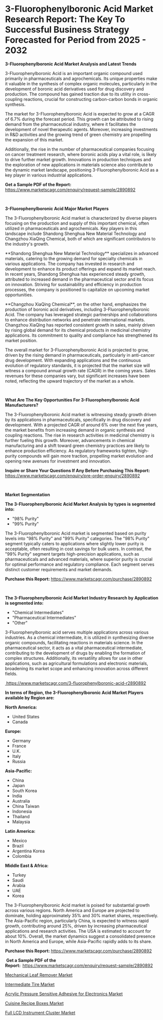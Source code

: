 <p><h1>3-Fluorophenylboronic Acid Market Research Report: The Key To Successful Business Strategy Forecasted for Period from 2025 - 2032</h1></p><p><strong>3-Fluorophenylboronic Acid Market Analysis and Latest Trends</strong></p>
<p><p>3-Fluorophenylboronic Acid is an important organic compound used primarily in pharmaceuticals and agrochemicals. Its unique properties make it valuable in the synthesis of complex organic molecules, particularly in the development of boronic acid derivatives used for drug discovery and production. The compound has gained traction due to its utility in cross-coupling reactions, crucial for constructing carbon-carbon bonds in organic synthesis.</p><p>The market for 3-Fluorophenylboronic Acid is expected to grow at a CAGR of 6.7% during the forecast period. This growth can be attributed to rising demand from the pharmaceutical industry, where it facilitates the development of novel therapeutic agents. Moreover, increasing investments in R&D activities and the growing trend of green chemistry are propelling the expansion of this market. </p><p>Additionally, the rise in the number of pharmaceutical companies focusing on cancer treatment research, where boronic acids play a vital role, is likely to drive further market growth. Innovations in production techniques and the exploration of new applications in materials science also contribute to the dynamic market landscape, positioning 3-Fluorophenylboronic Acid as a key player in various industrial applications.</p></p>
<p><strong>Get a Sample PDF of the Report:&nbsp;</strong> <a href="https://www.marketscagr.com/enquiry/request-sample/2890892?utm_campaign=1166&utm_medium=2&utm_source=Github&utm_content=ia&utm_term=14032025&utm_id=3-fluorophenylboronic-acid">https://www.marketscagr.com/enquiry/request-sample/2890892</a></p>
<p>&nbsp;</p>
<p><strong>3-Fluorophenylboronic Acid Major Market Players</strong></p>
<p><p>The 3-Fluorophenylboronic Acid market is characterized by diverse players focusing on the production and supply of this important chemical, often utilized in pharmaceuticals and agrochemicals. Key players in this landscape include Shandong Shenghua New Material Technology and Changzhou XiaQing Chemical, both of which are significant contributors to the industry's growth.</p><p>**Shandong Shenghua New Material Technology** specializes in advanced materials, catering to the growing demand for specialty chemicals in various applications. The company has invested in research and development to enhance its product offerings and expand its market reach. In recent years, Shandong Shenghua has experienced steady growth, attributed to increased demand in the pharmaceutical sector and its focus on innovation. Striving for sustainability and efficiency in production processes, the company is positioned to capitalize on upcoming market opportunities.</p><p>**Changzhou XiaQing Chemical**, on the other hand, emphasizes the production of boronic acid derivatives, including 3-Fluorophenylboronic Acid. The company has leveraged strategic partnerships and collaborations to enhance distribution networks and penetrate international markets. Changzhou XiaQing has reported consistent growth in sales, mainly driven by rising global demand for its chemical products in medicinal chemistry applications. Its commitment to quality and compliance has strengthened its market position.</p><p>The overall market for 3-Fluorophenylboronic Acid is projected to grow, driven by the rising demand in pharmaceuticals, particularly in anti-cancer drug development. With expanding applications and the continuous evolution of regulatory standards, it is projected that the market size will witness a compound annual growth rate (CAGR) in the coming years. Sales revenues for these companies vary, but significant increases have been noted, reflecting the upward trajectory of the market as a whole.</p></p>
<p>&nbsp;</p>
<p><strong>What Are The Key Opportunities For 3-Fluorophenylboronic Acid Manufacturers?</strong></p>
<p><p>The 3-Fluorophenylboronic Acid market is witnessing steady growth driven by its applications in pharmaceuticals, specifically in drug discovery and development. With a projected CAGR of around 6% over the next five years, the market benefits from increasing demand in organic synthesis and coupling reactions. The rise in research activities in medicinal chemistry is further fueling this growth. Moreover, advancements in chemical manufacturing and a shift toward green chemistry practices are likely to enhance production efficiency. As regulatory frameworks tighten, high-purity compounds will gain more traction, propelling market evolution and opening new avenues for investment and innovation.</p></p>
<p><strong>Inquire or Share Your Questions If Any Before Purchasing This Report:</strong> <a href="https://www.marketscagr.com/enquiry/pre-order-enquiry/2890892?utm_campaign=1166&utm_medium=2&utm_source=Github&utm_content=ia&utm_term=14032025&utm_id=3-fluorophenylboronic-acid">https://www.marketscagr.com/enquiry/pre-order-enquiry/2890892</a></p>
<p>&nbsp;</p>
<p><strong>Market Segmentation</strong></p>
<p><strong>The 3-Fluorophenylboronic Acid Market Analysis by types is segmented into:</strong></p>
<p><ul><li>"98% Purity"</li><li>"99% Purity"</li></ul></p>
<p><p>The 3-Fluorophenylboronic Acid market is segmented based on purity levels into "98% Purity" and "99% Purity" categories. The "98% Purity" segment typically caters to applications where slightly lower purity is acceptable, often resulting in cost savings for bulk users. In contrast, the "99% Purity" segment targets high-precision applications, such as pharmaceuticals and advanced materials, where superior purity is crucial for optimal performance and regulatory compliance. Each segment serves distinct customer requirements and market demands.</p></p>
<p><strong>Purchase this Report:&nbsp;</strong><a href="https://www.marketscagr.com/purchase/2890892?utm_campaign=1166&utm_medium=2&utm_source=Github&utm_content=ia&utm_term=14032025&utm_id=3-fluorophenylboronic-acid">https://www.marketscagr.com/purchase/2890892</a></p>
<p>&nbsp;</p>
<p><strong>The 3-Fluorophenylboronic Acid Market Industry Research by Application is segmented into:</strong></p>
<p><ul><li>"Chemical Intermediates"</li><li>"Pharmaceutical Intermediates"</li><li>"Other"</li></ul></p>
<p><p>3-Fluorophenylboronic acid serves multiple applications across various industries. As a chemical intermediate, it is utilized in synthesizing diverse organic compounds, facilitating reactions in materials science. In the pharmaceutical sector, it acts as a vital pharmaceutical intermediate, contributing to the development of drugs by enabling the formation of complex structures. Additionally, its versatility allows for use in other applications, such as agricultural formulations and electronic materials, broadening its market scope and enhancing innovation across different fields.</p></p>
<p><a href="https://www.marketscagr.com/3-fluorophenylboronic-acid-r2890892?utm_campaign=1166&utm_medium=2&utm_source=Github&utm_content=ia&utm_term=14032025&utm_id=3-fluorophenylboronic-acid">&nbsp;https://www.marketscagr.com/3-fluorophenylboronic-acid-r2890892</a></p>
<p><strong>In terms of Region, the 3-Fluorophenylboronic Acid Market Players available by Region are:</strong></p>
<p>
    <p> <strong> North America: </strong>
        <ul>
            <li>United States</li>
            <li>Canada</li>
        </ul>
        </p> 
    <p> <strong> Europe: </strong>
        <ul>
            <li>Germany</li>
            <li>France</li>
            <li>U.K.</li>
            <li>Italy</li>
            <li>Russia</li>
        </ul>
        </p> 
    <p> <strong> Asia-Pacific: </strong>
        <ul>
            <li>China</li>
            <li>Japan</li>
            <li>South Korea</li>
            <li>India</li>
            <li>Australia</li>
            <li>China Taiwan</li>
            <li>Indonesia</li>
            <li>Thailand</li>
            <li>Malaysia</li>
        </ul>
        </p> 
    <p> <strong> Latin America: </strong>
        <ul>
            <li>Mexico</li>
            <li>Brazil</li>
            <li>Argentina Korea</li>
            <li>Colombia</li>
        </ul>
        </p> 
    <p> <strong> Middle East & Africa: </strong>
        <ul>
            <li>Turkey</li>
            <li>Saudi</li>
            <li>Arabia</li>
            <li>UAE</li>
            <li>Korea</li>
        </ul>
    </p>
    </p>
<p><p>The 3-Fluorophenylboronic Acid market is poised for substantial growth across various regions. North America and Europe are projected to dominate, holding approximately 35% and 30% market shares, respectively. The Asia-Pacific region, particularly China, is expected to witness rapid growth, contributing around 25%, driven by increasing pharmaceutical applications and research activities. The USA is estimated to account for about 10%. Overall, the market dynamics suggest a consolidated presence in North America and Europe, while Asia-Pacific rapidly adds to its share.</p></p>
<p><strong>Purchase this Report: </strong><a href="https://www.marketscagr.com/purchase/2890892?utm_campaign=1166&utm_medium=2&utm_source=Github&utm_content=ia&utm_term=14032025&utm_id=3-fluorophenylboronic-acid">https://www.marketscagr.com/purchase/2890892</a></p>
<p>&nbsp;<strong>Get a Sample PDF of the Report:&nbsp;&nbsp;</strong><a href="https://www.marketscagr.com/enquiry/request-sample/2890892?utm_campaign=1166&utm_medium=2&utm_source=Github&utm_content=ia&utm_term=14032025&utm_id=3-fluorophenylboronic-acid">https://www.marketscagr.com/enquiry/request-sample/2890892</a></p>
<p><strong></strong></p>
<p><p><a href="https://github.com/stohllaackdw/Market-Research-Report-List-1/blob/main/mechanical-leaf-remover-market.md?utm_campaign=1166&utm_medium=2&utm_source=Github&utm_content=ia&utm_term=14032025&utm_id=3-fluorophenylboronic-acid">Mechanical Leaf Remover Market</a></p><p><a href="https://github.com/bramsklizas/Market-Research-Report-List-1/blob/main/intermediate-tire-market.md?utm_campaign=1166&utm_medium=2&utm_source=Github&utm_content=ia&utm_term=14032025&utm_id=3-fluorophenylboronic-acid">Intermediate Tire Market</a></p><p><a href="https://github.com/motanafraxer/Market-Research-Report-List-1/blob/main/acrylic-pressure-sensitive-adhesive-for-electronics-market.md?utm_campaign=1166&utm_medium=2&utm_source=Github&utm_content=ia&utm_term=14032025&utm_id=3-fluorophenylboronic-acid">Acrylic Pressure Sensitive Adhesive for Electronics Market</a></p><p><a href="https://github.com/fabinbuddygc/Market-Research-Report-List-1/blob/main/cuisine-recipe-boxes-market.md?utm_campaign=1166&utm_medium=2&utm_source=Github&utm_content=ia&utm_term=14032025&utm_id=3-fluorophenylboronic-acid">Cuisine Recipe Boxes Market</a></p><p><a href="https://github.com/noppbebawy/Market-Research-Report-List-1/blob/main/full-lcd-instrument-cluster-market.md?utm_campaign=1166&utm_medium=2&utm_source=Github&utm_content=ia&utm_term=14032025&utm_id=3-fluorophenylboronic-acid">Full LCD Instrument Cluster Market</a></p></p>